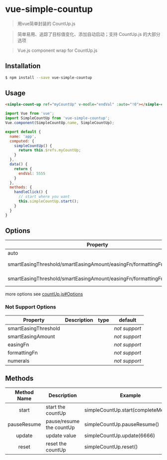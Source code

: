 # vue-simple-countup

> 用vue简单封装的 CountUp.js

> 简单易用、追踪了目标值变化、添加自动启动；支持 CountUp.js 的大部分选项

> Vue.js component wrap for CountUp.js

## Installation

```bash
$ npm install --save vue-simple-countup
```

## Usage

```html
<simple-count-up ref="myCountUp" v-modle="endVal" :auto="!0"></simple-count-up>
```

```javascript
import Vue from 'vue';
import SimpleCountUp from 'vue-simple-countup';
Vue.component(SimpleCountUp.name, SimpleCountUp);

export default {
  name: 'app',
  computed: {
    simpleCountUp() {
      return this.$refs.myCountUp;
    }
  },
  data() {
    return {
      endVal: 5555
    }
  },
  methods: {
    handleClick() {
      // start where you want
      this.simpleCountUp.start();
    }
  }
}
```

## Options
| Property | Description | type |	default	|
| -----------------  | ---------------- | :--------: | :----------: |
| auto | autostart | Boolean | `false` |
| smartEasingThreshold/smartEasingAmount/easingFn/formattingFn/numerals | | | *not support* |
| smartEasingThreshold/smartEasingAmount/easingFn/formattingFn/numerals | | | *not support* |

more options see [countUp.js#Options](https://github.com/inorganik/countUp.js#Options) 

### Not Support Options
| Property | Description | type |	default	|
| -----------------  | ---------------- | :--------: | :----------: |
| smartEasingThreshold | | | *not support* |
| smartEasingAmount | | | *not support* |
| easingFn | | | *not support* |
| formattingFn | | | *not support* |
| numerals | | | *not support* |

## Methods
| Method Name | Description | Example |
| :--------: | ----- | ----- |
| start | start the countUp | simpleCountUp.start(completeMethod) |
| pauseResume | pause/resume the countUp | simpleCountUp.pauseResume() |
| update | update value | simpleCountUp.update(6666) |
| reset | reset the countUp | simpleCountUp.reset() |
